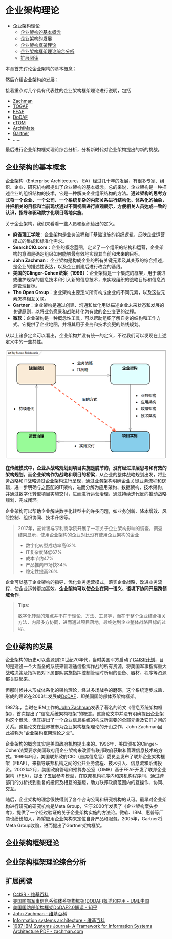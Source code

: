 # 企业架构理论

- [企业架构理论](#企业架构理论)
  - [企业架构的基本概念](#企业架构的基本概念)
  - [企业架构的发展](#企业架构的发展)
  - [企业架构框架理论](#企业架构框架理论)
  - [企业架构框架理论综合分析](#企业架构框架理论综合分析)
  - [扩展阅读](#扩展阅读)

本章首先讨论企业架构的基本概念；

然后介绍企业架构的发展；

接着重点对几个具有代表性的企业架构框架理论进行说明，包括

- [Zachman](ea-theory/zachman.md)
- [TOGAF](ea-theroy/togaf.md)
- [FEAF](ea-theroy/feaf.md)
- [DoDAF](ea-theroy/dodaf.md)
- [eTOM](ea-theory/etom.md)
- [ArchiMate](ea-theory/archimate.md)
- [Gartner](ea-theory/gartner.md)
- ......

最后进行企业架构框架理论综合分析，分析新时代对企业架构提出的新的挑战。

## 企业架构的基本概念

企业架构（Enterprise Architecture， EA）经过几十年的发展，有很多专家、组织、企业、研究机构都提出了企业架构的基本概念。总的来说，企业架构是一种描述企业的组织结构的技术，它是一种解决企业组织结构的方法。**通过架构的思考方式将一个企业、一个公司、一个系统复杂的内部关系进行结构化、体系化的抽象，并把相关的目标和当前现状通过不同视图进行直观展示，方便相关人员达成一致的认识，指导和驱动数字化项目落地实施**。

关于企业架构，我们来看看一些人员和组织给出的定义。

- **麻省理工学院**：企业架构是业务流程和IT基础设施的组织逻辑，反映企业运营模式的集成和标准化需求。
- **SearchCIO.com**：企业的概念蓝图，定义了一个组织的结构和运营，企业架构的意图是确定组织如何能够最有效地实现其当前和未来的目标。
- **John Zachman**：企业架构是构成企业的所有关键元素及其关系的综合描述，是企业的描述性表达，以及企业创建后进行改变的基线。
- **美国的Clinger-Cohen法案（1996）**：企业架构是一个集成的框架，用于演进或维护现存的信息技术和引入新的信息技术，来实现组织的战略目标和信息资源管理目标。
- **The Open Group**：企业架构主要定义所有构成企业的不同元素，以及这些元素怎样相互关联。
- **Gartner**：企业架构是通过创建、沟通和优化用以描述企业未来状态和发展的关键原则，以将业务愿景和战略转化为有效的企业变更的过程。
- **微软**：企业架构是一种概念性工具，可以帮助组织了解自身的结构和工作方式。它提供了企业地图，并将其用于业务和技术变更的路线规划。

从以上诸多定义可以看出，企业架构并没有统一的定义，不过我们可以发现在上述定义中的一些共性。

![企业架构与战略规划、项目实施、运营治理之间的关系](images/Key-Factors-Relationship.png)

**在传统模式中，企业从战略规划到项目实施是脱节的，没有经过顶层思考和有效的架构规划**，而**企业架构作为战略和项目的桥梁**，从企业的整体战略规划出发，将业务战略和IT战略通过企业架构进行呈现，通过业务架构明确企业关键业务流程和逻辑，进一步明确与之匹配的IT架构，进而分解为应用架构、数据架构、技术架构，并通过数字化转型项目实施交付，进而进行运营治理，通过持续迭代反向推动战略规划，完成闭环。

企业架构可以帮助企业解决数字化转型中的许多问题，如业务创新、降本增效、风险控制、组织协同、技术升级等。

> 2017年，麦肯锡与亨利商学院开展了一项关于企业架构影响的调查，调查结果显示，使用企业架构的企业对比没有使用企业架构的企业
>
> - 数字化转型成功率高62%
> - IT复杂度降低67%
> - 成本节约47%
> - 产品推向市场快34%
> - 稳定性提高26%

企业可以基于企业架构的指导，优化业务运营模式，落实企业战略，改进业务流程，使企业运转更加高效。**企业架构可以使企业在同一语义、语境下协同开展跨领域合作**。

> **Tips:**
>
> 数字化转型的难点并不在于理论、方法、工具等，而在于整个企业结合相关方法，内部多方协同，进而通过项目落地，最终达到企业整体战略目标的过程。

## 企业架构的发展

企业架构的历史可以溯源到20世纪70年代，当时美国军方启动了[C4ISR计划](https://zh.wikipedia.org/wiki/C4ISR)，目的是建设一个大而全的系统来管理通信指挥作战的所有资源，将美国军事指挥重大战略决策及指挥员对下属部队实施指挥控制管理时所用的设备、器材、程序等资源都关联起来。

但那时候并未形成体系化的架构理论，经过多场战争的磨砺，这个系统逐步成熟，形成的理论在2003年发展成[DoDAF](dodaf.md)，即美国国防部体系架构框架。

1987年，当时在IBM工作的[John Zachman](https://en.wikipedia.org/wiki/John_Zachman)发表了著名的论文《信息系统架构框架》，首次提出了“信息系统架构框架”的概念。这篇论文中并没有明确提出企业架构这个概念，但其提出了一个企业信息系统的构成所需要的全部元素及它们之间的关系。这篇论文在业界被奉为企业架构框架理论的开山之作，John Zachman因此被称为“企业架构框架理论之父”。

企业架构的概念其实是美国政府机构提出来的。1996年，美国颁布的Clinger-Cohen法案要求美国政府用企业架构来改善各联邦政府获取和管理信息技术的方式。1999年9月，美国联邦政府CIO（首席信息官）委员会发布了联邦企业架构框架（FEAF），来指导联邦机构之间的公共业务流程、技术引入、信息流和系统投资。2002年2月，美国政府管理和预算办公室（OMB）基于FEAF开发了联邦企业架构（FEA），提出了五层参考模型，在联邦机构程序内和跨机构程序间，通过跨部门的分析找到重复的投资及相互的差距，助力联邦政府范围内的互操作、协同、交互。

随后，企业架构的理念很快得到了各个咨询公司和研究机构的认可。最早对企业架构进行研究的研究机构是Meta Group，它于2000年发表了《企业架构案头参考》，提供了一个经过验证的关于企业架构实施的方法论。微软、IBM、惠普等厂商也纷纷加入，希望应用企业架构来定位自身产品和服务。2005年，Gartner将Meta Group收购，进而提出了Gartner架构框架。

## 企业架构框架理论

## 企业架构框架理论综合分析

## 扩展阅读

- [C4ISR - 维基百科](https://zh.wikipedia.org/wiki/C4ISR)
- [美国防部军事信息系统体系架构框架(DODAF)概述和应用 - UML中国](http://www.uml.org.cn/qiyezjjs/202107162.asp)
- [美国国防部架构框架DoDAF2.0解读 - 知乎](https://zhuanlan.zhihu.com/p/466835525)
- [John Zachman - 维基百科](https://en.wikipedia.org/wiki/John_Zachman)
- [Information systems architecture - 维基百科](https://en.wikipedia.org/wiki/Information_systems_architecture)
- [1987 IBM Systems Journal- A Framework for Information Systems Architecture PDF - zachman.com](https://www.zachman.com/images/ZI_PIcs/ibmsj2603e.pdf)